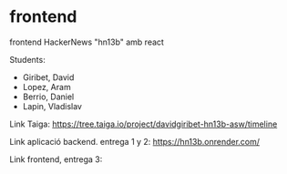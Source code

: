 # frontend
frontend HackerNews "hn13b" amb react

Students:

* Giribet, David
* Lopez, Aram
* Berrio, Daniel
* Lapin, Vladislav

Link Taiga:
https://tree.taiga.io/project/davidgiribet-hn13b-asw/timeline

Link aplicació backend. entrega 1 y 2:
https://hn13b.onrender.com/

Link frontend, entrega 3:
